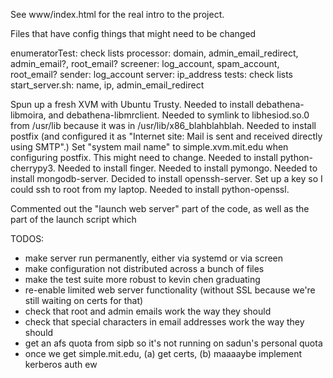 See www/index.html for the real intro to the project.

Files that have config things that might need to be changed

enumeratorTest: check lists
processor: domain, admin_email_redirect, admin_email?, root_email?
screener: log_account, spam_account, root_email?
sender: log_account
server: ip_address
tests: check lists
start_server.sh: name, ip, admin_email_redirect

Spun up a fresh XVM with Ubuntu Trusty.
Needed to install debathena-libmoira, and debathena-libmrclient.
Needed to symlink to libhesiod.so.0 from /usr/lib because it was in /usr/lib/x86_blahblahblah.
Needed to install postfix (and configured it as "Internet site: Mail is sent and received directly using SMTP".)
Set "system mail name" to simple.xvm.mit.edu when configuring postfix. This might need to change.
Needed to install python-cherrypy3.
Needed to install finger.
Needed to install pymongo.
Needed to install mongodb-server.
Decided to install openssh-server. Set up a key so I could ssh to root from my laptop.
Needed to install python-openssl.

Commented out the "launch web server" part of the code, as well as the part of the launch script which

TODOS:
- make server run permanently, either via systemd or via screen
- make configuration not distributed across a bunch of files
- make the test suite more robust to kevin chen graduating
- re-enable limited web server functionality (without SSL because we're still waiting on certs for that)
- check that root and admin emails work the way they should
- check that special characters in email addresses work the way they should
- get an afs quota from sipb so it's not running on sadun's personal quota
- once we get simple.mit.edu, (a) get certs, (b) maaaaybe implement kerberos auth ew
